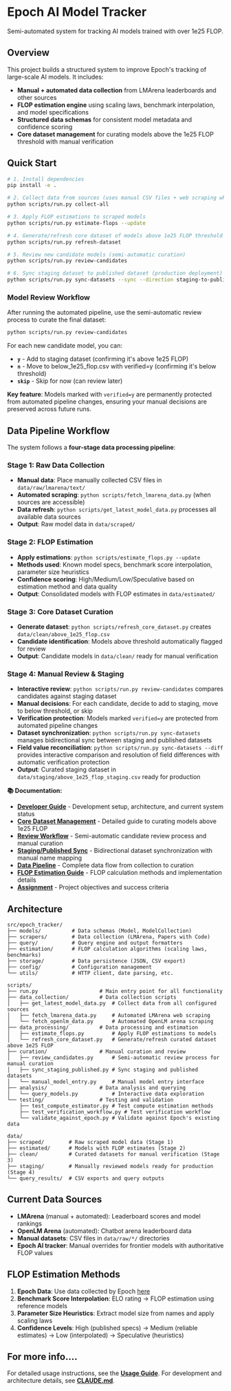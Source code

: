 # Epoch AI Model Tracker

Semi-automated system for tracking AI models trained with over 1e25 FLOP.

## Overview

This project builds a structured system to improve Epoch's tracking of large-scale AI models. It includes:

- **Manual + automated data collection** from LMArena leaderboards and other sources
- **FLOP estimation engine** using scaling laws, benchmark interpolation, and model specifications
- **Structured data schemas** for consistent model metadata and confidence scoring
- **Core dataset management** for curating models above the 1e25 FLOP threshold with manual verification

## Quick Start

```bash
# 1. Install dependencies
pip install -e .

# 2. Collect data from sources (uses manual CSV files + web scraping when available)
python scripts/run.py collect-all

# 3. Apply FLOP estimations to scraped models
python scripts/run.py estimate-flops --update

# 4. Generate/refresh core dataset of models above 1e25 FLOP threshold
python scripts/run.py refresh-dataset

# 5. Review new candidate models (semi-automatic curation)
python scripts/run.py review-candidates

# 6. Sync staging dataset to published dataset (production deployment)
python scripts/run.py sync-datasets --sync --direction staging-to-published
```

### Model Review Workflow

After running the automated pipeline, use the semi-automatic review process to curate the final dataset:

```bash
python scripts/run.py review-candidates
```

For each new candidate model, you can:
- **`y`** - Add to staging dataset (confirming it's above 1e25 FLOP)
- **`n`** - Move to below_1e25_flop.csv with verified=y (confirming it's below threshold)
- **`skip`** - Skip for now (can review later)

**Key feature**: Models marked with `verified=y` are permanently protected from automated pipeline changes, ensuring your manual decisions are preserved across future runs.

## Data Pipeline Workflow

The system follows a **four-stage data processing pipeline**:

### Stage 1: Raw Data Collection
- **Manual data**: Place manually collected CSV files in `data/raw/lmarena/text/`
- **Automated scraping**: `python scripts/fetch_lmarena_data.py` (when sources are accessible)
- **Data refresh**: `python scripts/get_latest_model_data.py` processes all available data sources
- **Output**: Raw model data in `data/scraped/`

### Stage 2: FLOP Estimation
- **Apply estimations**: `python scripts/estimate_flops.py --update`
- **Methods used**: Known model specs, benchmark score interpolation, parameter size heuristics
- **Confidence scoring**: High/Medium/Low/Speculative based on estimation method and data quality
- **Output**: Consolidated models with FLOP estimates in `data/estimated/`

### Stage 3: Core Dataset Curation
- **Generate dataset**: `python scripts/refresh_core_dataset.py` creates `data/clean/above_1e25_flop.csv`
- **Candidate identification**: Models above threshold automatically flagged for review
- **Output**: Candidate models in `data/clean/` ready for manual verification

### Stage 4: Manual Review & Staging
- **Interactive review**: `python scripts/run.py review-candidates` compares candidates against staging dataset
- **Manual decisions**: For each candidate, decide to add to staging, move to below threshold, or skip
- **Verification protection**: Models marked `verified=y` are protected from automated pipeline changes
- **Dataset synchronization**: `python scripts/run.py sync-datasets` manages bidirectional sync between staging and published datasets
- **Field value reconciliation**: `python scripts/run.py sync-datasets --diff` provides interactive comparison and resolution of field differences with automatic verification protection
- **Output**: Curated staging dataset in `data/staging/above_1e25_flop_staging.csv` ready for production

**📚 Documentation:**
- **[Developer Guide](CLAUDE.md)** - Development setup, architecture, and current system status
- **[Core Dataset Management](docs/core_dataset_management.md)** - Detailed guide to curating models above 1e25 FLOP
- **[Review Workflow](docs/review_workflow.md)** - Semi-automatic candidate review process and manual curation
- **[Staging/Published Sync](docs/staging_published_sync.md)** - Bidirectional dataset synchronization with manual name mapping
- **[Data Pipeline](docs/data_pipeline.md)** - Complete data flow from collection to curation
- **[FLOP Estimation Guide](docs/flop_estimation_guide.md)** - FLOP calculation methods and implementation details
- **[Assignment](Assignment.md)** - Project objectives and success criteria

## Architecture

```
src/epoch_tracker/
├── models/          # Data schemas (Model, ModelCollection)
├── scrapers/        # Data collection (LMArena, Papers with Code)
├── query/           # Query engine and output formatters
├── estimation/      # FLOP calculation algorithms (scaling laws, benchmarks)
├── storage/         # Data persistence (JSON, CSV export)
├── config/          # Configuration management
└── utils/           # HTTP client, date parsing, etc.

scripts/
├── run.py                    # Main entry point for all functionality
├── data_collection/          # Data collection scripts
│   ├── get_latest_model_data.py  # Collect data from all configured sources
│   ├── fetch_lmarena_data.py     # Automated LMArena web scraping  
│   └── fetch_openlm_data.py      # Automated OpenLM arena scraping
├── data_processing/          # Data processing and estimation
│   ├── estimate_flops.py         # Apply FLOP estimations to models
│   └── refresh_core_dataset.py   # Generate/refresh curated dataset above 1e25 FLOP
├── curation/                 # Manual curation and review
│   ├── review_candidates.py      # Semi-automatic review process for manual curation
│   ├── sync_staging_published.py # Sync staging and published datasets
│   └── manual_model_entry.py     # Manual model entry interface
├── analysis/                 # Data analysis and querying
│   └── query_models.py           # Interactive data exploration
└── testing/                  # Testing and validation
    ├── test_compute_estimator.py # Test compute estimation methods
    ├── test_verification_workflow.py # Test verification workflow
    └── validate_against_epoch.py # Validate against Epoch's existing data

data/
├── scraped/        # Raw scraped model data (Stage 1)
├── estimated/      # Models with FLOP estimates (Stage 2)
├── clean/          # Curated datasets for manual verification (Stage 3)
├── staging/        # Manually reviewed models ready for production (Stage 4)
└── query_results/  # CSV exports and query outputs
```

## Current Data Sources

- **LMArena** (manual + automated): Leaderboard scores and model rankings
- **OpenLM Arena** (automated): Chatbot arena leaderboard data
- **Manual datasets**: CSV files in `data/raw/*/` directories
- **Epoch AI tracker**: Manual overrides for frontier models with authoritative FLOP values

## FLOP Estimation Methods

1. **Epoch Data**: Use data collected by Epoch [here](https://epoch.ai/data-insights/models-over-1e25-flop)
2. **Benchmark Score Interpolation**: ELO rating → FLOP estimation using reference models
3. **Parameter Size Heuristics**: Extract model size from names and apply scaling laws
4. **Confidence Levels**: High (published specs) → Medium (reliable estimates) → Low (interpolated) → Speculative (heuristics)

## For more info....

For detailed usage instructions, see the **[Usage Guide](docs/usage.md)**.
For development and architecture details, see **[CLAUDE.md](CLAUDE.md)**.
